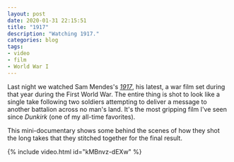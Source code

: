 ```yaml
---
layout: post
date: 2020-01-31 22:15:51
title: "1917"
description: "Watching 1917."
categories: blog
tags:
- video
- film
- World War I
---
```


Last night we watched Sam Mendes's _[1917](https://letterboxd.com/film/1917/ "1917")_, his latest, a war film set during that year during the First World War. The entire thing is shot to look like a single take following two soldiers attempting to deliver a message to another battalion across no man's land. It's the most gripping film I've seen since _Dunkirk_ (one of my all-time favorites).

This mini-documentary shows some behind the scenes of how they shot the long takes that they stitched together for the final result.

{% include video.html id="kMBnvz-dEXw" %}
